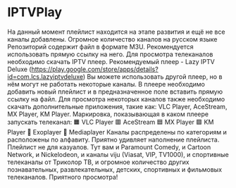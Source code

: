 # IPTVPlay
На данный момент плейлист находится на этапе развития и ещë не все каналы добавлены.
Огромное количество каналов на русском языке
Репозиторий содержит файл в формате M3U.
Рекомендуется использовать прямую ссылку на него.
Для просмотра телеканалов необходимо скачать IPTV плеер.
Рекомендуемый плеер - Lazy IPTV Deluxe (https://play.google.com/store/apps/details?id=com.lcs.lazyiptvdeluxe)
Вы можете использовать другой плеер, но в нëм могут не работать некоторые каналы.
В плеере необходимо добавить новый плейлист и в предназначенное поле вставить прямую ссылку на файл.
Для просмотра некоторых каналов также необходимо скачать дополнительные приложения,
такие как: VLC Player, AceStream, MX Player, KM Player.
Маркировка, показывающая в каком плеере запускать телеканал:
   🟧 VLC Player
   🟥 AceStream
   🟦 MX Player
   🟪 KM Player
   🔳 Exoplayer
   🔲 Mediaplayer
Каналы распределены по категориям и расположены по алфавиту.
Приятно удивляет наполнение плейлиста. Плейлист не для казуалов.
Тут вам и Paramount Comedy, и Cartoon Network, и Nickelodeon, и каналы viju (Viasat, VIP, TV1000),
и спортивные телеканалы от Триколор ТВ, и огромное количество других познавательных, развлекательных, детских, спортивных и фильмовых телеканалов.
Приятного просмотра!
   


